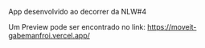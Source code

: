 App desenvolvido ao decorrer da NLW#4

Um Preview pode ser encontrado no link:
https://moveit-gabemanfroi.vercel.app/
